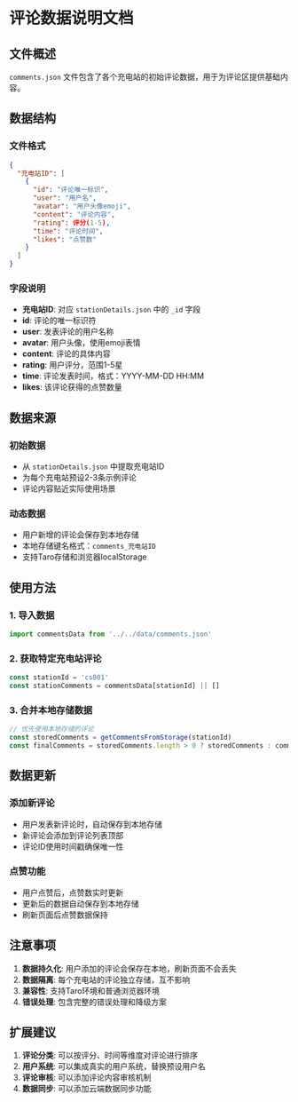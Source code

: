 # 评论数据说明文档

## 文件概述
`comments.json` 文件包含了各个充电站的初始评论数据，用于为评论区提供基础内容。

## 数据结构

### 文件格式
```json
{
  "充电站ID": [
    {
      "id": "评论唯一标识",
      "user": "用户名",
      "avatar": "用户头像emoji",
      "content": "评论内容",
      "rating": 评分(1-5),
      "time": "评论时间",
      "likes": "点赞数"
    }
  ]
}
```

### 字段说明
- **充电站ID**: 对应 `stationDetails.json` 中的 `_id` 字段
- **id**: 评论的唯一标识符
- **user**: 发表评论的用户名称
- **avatar**: 用户头像，使用emoji表情
- **content**: 评论的具体内容
- **rating**: 用户评分，范围1-5星
- **time**: 评论发表时间，格式：YYYY-MM-DD HH:MM
- **likes**: 该评论获得的点赞数量

## 数据来源

### 初始数据
- 从 `stationDetails.json` 中提取充电站ID
- 为每个充电站预设2-3条示例评论
- 评论内容贴近实际使用场景

### 动态数据
- 用户新增的评论会保存到本地存储
- 本地存储键名格式：`comments_充电站ID`
- 支持Taro存储和浏览器localStorage

## 使用方法

### 1. 导入数据
```typescript
import commentsData from '../../data/comments.json'
```

### 2. 获取特定充电站评论
```typescript
const stationId = 'cs001'
const stationComments = commentsData[stationId] || []
```

### 3. 合并本地存储数据
```typescript
// 优先使用本地存储的评论
const storedComments = getCommentsFromStorage(stationId)
const finalComments = storedComments.length > 0 ? storedComments : commentsData[stationId] || []
```

## 数据更新

### 添加新评论
- 用户发表新评论时，自动保存到本地存储
- 新评论会添加到评论列表顶部
- 评论ID使用时间戳确保唯一性

### 点赞功能
- 用户点赞后，点赞数实时更新
- 更新后的数据自动保存到本地存储
- 刷新页面后点赞数据保持

## 注意事项

1. **数据持久化**: 用户添加的评论会保存在本地，刷新页面不会丢失
2. **数据隔离**: 每个充电站的评论独立存储，互不影响
3. **兼容性**: 支持Taro环境和普通浏览器环境
4. **错误处理**: 包含完整的错误处理和降级方案

## 扩展建议

1. **评论分类**: 可以按评分、时间等维度对评论进行排序
2. **用户系统**: 可以集成真实的用户系统，替换预设用户名
3. **评论审核**: 可以添加评论内容审核机制
4. **数据同步**: 可以添加云端数据同步功能
